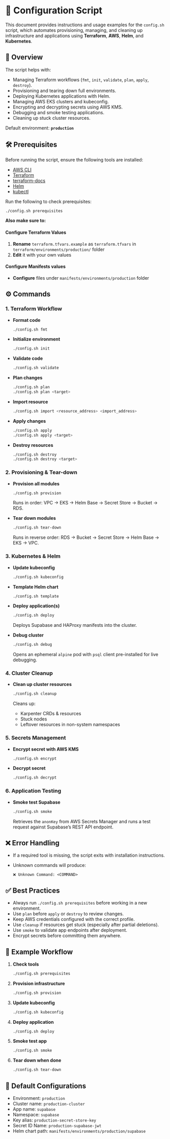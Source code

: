# 📘 Configuration Script

This document provides instructions and usage examples for the `config.sh` script, which automates provisioning, managing, and cleaning up infrastructure and applications using **Terraform**, **AWS**, **Helm**, and **Kubernetes**.

## 🚀 Overview

The script helps with:

* Managing Terraform workflows (`fmt`, `init`, `validate`, `plan`, `apply`, `destroy`).
* Provisioning and tearing down full environments.
* Deploying Kubernetes applications with Helm.
* Managing AWS EKS clusters and kubeconfig.
* Encrypting and decrypting secrets using AWS KMS.
* Debugging and smoke testing applications.
* Cleaning up stuck cluster resources.

Default environment: **`production`**

## 🛠️ Prerequisites

Before running the script, ensure the following tools are installed:

* [AWS CLI](https://docs.aws.amazon.com/cli/latest/userguide/getting-started-install.html)
* [Terraform](https://developer.hashicorp.com/terraform/downloads)
* [terraform-docs](https://terraform-docs.io/user-guide/installation/)
* [Helm](https://helm.sh/docs/intro/install/)
* [kubectl](https://kubernetes.io/docs/tasks/tools/)

Run the following to check prerequisites:

```bash
./config.sh prerequisites
```

**Also make sure to:**

#### Configure Terraform Values
1. **Rename** `terraform.tfvars.example` as `terraform.tfvars` in `terraform/environments/production/` folder
2. **Edit** it with your own values

#### Configure Manifests values

- **Configure** files under `manifests/environments/production` folder

## ⚙️ Commands

### 1. Terraform Workflow

* **Format code**

  ```bash
  ./config.sh fmt
  ```

* **Initialize environment**

  ```bash
  ./config.sh init
  ```

* **Validate code**

  ```bash
  ./config.sh validate
  ```

* **Plan changes**

  ```bash
  ./config.sh plan
  ./config.sh plan <target>
  ```

* **Import resource**

  ```bash
  ./config.sh import <resource_address> <import_address>
  ```

* **Apply changes**

  ```bash
  ./config.sh apply
  ./config.sh apply <target>
  ```

* **Destroy resources**

  ```bash
  ./config.sh destroy
  ./config.sh destroy <target>
  ```

### 2. Provisioning & Tear-down

* **Provision all modules**

  ```bash
  ./config.sh provision
  ```

  Runs in order: VPC → EKS → Helm Base → Secret Store → Bucket → RDS.

* **Tear down modules**

  ```bash
  ./config.sh tear-down
  ```

  Runs in reverse order: RDS → Bucket → Secret Store → Helm Base → EKS → VPC.

### 3. Kubernetes & Helm

* **Update kubeconfig**

  ```bash
  ./config.sh kubeconfig
  ```

* **Template Helm chart**

  ```bash
  ./config.sh template
  ```

* **Deploy application(s)**

  ```bash
  ./config.sh deploy
  ```

  Deploys Supabase and HAProxy manifests into the cluster.

* **Debug cluster**

  ```bash
  ./config.sh debug
  ```

  Opens an ephemeral `alpine` pod with `psql` client pre-installed for live debugging.

### 4. Cluster Cleanup

* **Clean up cluster resources**

  ```bash
  ./config.sh cleanup
  ```

  Cleans up:

  * Karpenter CRDs & resources
  * Stuck nodes
  * Leftover resources in non-system namespaces

### 5. Secrets Management

* **Encrypt secret with AWS KMS**

  ```bash
  ./config.sh encrypt
  ```

* **Decrypt secret**

  ```bash
  ./config.sh decrypt
  ```

### 6. Application Testing

* **Smoke test Supabase**

  ```bash
  ./config.sh smoke
  ```

  Retrieves the `anonKey` from AWS Secrets Manager and runs a test request against Supabase’s REST API endpoint.

## ❌ Error Handling

* If a required tool is missing, the script exits with installation instructions.
* Unknown commands will produce:

  ```
  ❌ Unknown Command: <COMMAND>
  ```

## ✅ Best Practices

* Always run `./config.sh prerequisites` before working in a new environment.
* Use `plan` before `apply` or `destroy` to review changes.
* Keep AWS credentials configured with the correct profile.
* Use `cleanup` if resources get stuck (especially after partial deletions).
* Use `smoke` to validate app endpoints after deployment.
* Encrypt secrets before committing them anywhere.

## 📖 Example Workflow

1. **Check tools**

   ```bash
   ./config.sh prerequisites
   ```

2. **Provision infrastructure**

   ```bash
   ./config.sh provision
   ```

3. **Update kubeconfig**

   ```bash
   ./config.sh kubeconfig
   ```

4. **Deploy application**

   ```bash
   ./config.sh deploy
   ```

5. **Smoke test app**

   ```bash
   ./config.sh smoke
   ```

6. **Tear down when done**

   ```bash
   ./config.sh tear-down
   ```

## 🔑 Default Configurations

* Environment: `production`
* Cluster name: `production-cluster`
* App name: `supabase`
* Namespace: `supabase`
* Key alias: `production-secret-store-key`
* Secret ID Name: `production-supabase-jwt`
* Helm chart path: `manifests/environments/production/supabase`

